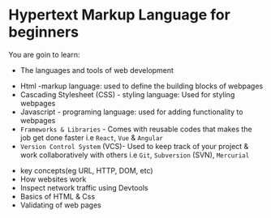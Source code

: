 # Hypertext Markup Language for beginners

You are goin to learn:
+ The languages and tools of web development
 * Html -markup language: used to define the building blocks of webpages
 * Cascading Stylesheet (CSS) - styling language: Used for styling webpages
 * Javascript - programing language: used for adding functionality to webpages
 * `Frameworks & Libraries` - Comes with reusable codes that makes the job get done
    faster i.e `React`, `Vue` & `Angular`
 * `Version Control System` (VCS)-  Used to keep track of your project & work collaboratively
    with others i.e `Git`, `Subversion` (SVN), `Mercurial`
+ key concepts(eg URL, HTTP, DOM, etc)
+ How websites work
+ Inspect network traffic using Devtools
+ Basics of HTML & Css
+ Validating of web pages